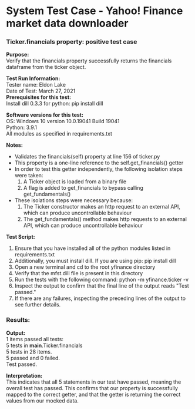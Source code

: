 # System Test Case - Yahoo! Finance market data downloader
### Ticker.financials property: positive test case
**Purpose:**  
Verify that the financials property successfully returns the financials dataframe from the ticker object.  
  
**Test Run Information:**  
Tester name: Eldon Lake  
Date of Test: March 27, 2021  
**Prerequisites for this test:**  
Install dill 0.3.3 for python: pip install dill  
  
  
**Software versions for this test:**  
OS: Windows 10 version 10.0.19041 Build 19041  
Python: 3.9.1  
All modules as specified in requirements.txt  
  
**Notes:**  
* Validates the financials(self) property at line 156 of ticker.py
* This property is a one-line reference to the self.get_financials() getter
* In order to test this getter independently, the following isolation steps were taken:
  1. A Ticker object is loaded from a binary file
  2. A flag is added to get_financials to bypass calling get_fundamentals()
* These isolations steps were necessary because:
  1. The Ticker constructor makes an http request to an external API, which can produce uncontrollable behaviour
  2. The get_fundamentals() method makes http requests to an external API, which can produce uncontrollable behaviour
  
**Test Script:**  
1. Ensure that you have installed all of the python modules listed in requirements.txt
2. Additionally, you must install dill. If you are using pip: pip install dill
3. Open a new terminal and cd to the root yfinance directory
4. Verify that the mfst.dill file is present in this directory
5. Run the tests with the following command: python -m yfinance.ticker -v
6. Inspect the output to confirm that the final line of the output reads "Test passed."
7. If there are any failures, inspecting the preceding lines of the output to see further details.

### Results:

**Output:**  
1 items passed all tests:  
   5 tests in __main__.Ticker.financials  
5 tests in 28 items.  
5 passed and 0 failed.  
Test passed.  
  
**Interpretation:**  
This indicates that all 5 statements in our test have passed, meaning the overall test has passed. This confirms that our property is successfully mapped to the correct getter, and that the getter is returning the correct values from our mocked data.
